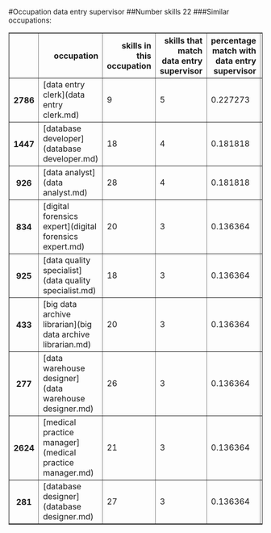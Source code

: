 #Occupation data entry supervisor
##Number skills 22
###Similar occupations:
<table border="1" class="dataframe">
  <thead>
    <tr style="text-align: right;">
      <th></th>
      <th>occupation</th>
      <th>skills in this occupation</th>
      <th>skills that match data entry supervisor</th>
      <th>percentage match with data entry supervisor</th>
      <th>skills not in data entry supervisor</th>
    </tr>
  </thead>
  <tbody>
    <tr>
      <th>2786</th>
      <td>[data entry clerk](data entry clerk.md)</td>
      <td>9</td>
      <td>5</td>
      <td>0.227273</td>
      <td>4</td>
    </tr>
    <tr>
      <th>1447</th>
      <td>[database developer](database developer.md)</td>
      <td>18</td>
      <td>4</td>
      <td>0.181818</td>
      <td>14</td>
    </tr>
    <tr>
      <th>926</th>
      <td>[data analyst](data analyst.md)</td>
      <td>28</td>
      <td>4</td>
      <td>0.181818</td>
      <td>24</td>
    </tr>
    <tr>
      <th>834</th>
      <td>[digital forensics expert](digital forensics expert.md)</td>
      <td>20</td>
      <td>3</td>
      <td>0.136364</td>
      <td>17</td>
    </tr>
    <tr>
      <th>925</th>
      <td>[data quality specialist](data quality specialist.md)</td>
      <td>18</td>
      <td>3</td>
      <td>0.136364</td>
      <td>15</td>
    </tr>
    <tr>
      <th>433</th>
      <td>[big data archive librarian](big data archive librarian.md)</td>
      <td>20</td>
      <td>3</td>
      <td>0.136364</td>
      <td>17</td>
    </tr>
    <tr>
      <th>277</th>
      <td>[data warehouse designer](data warehouse designer.md)</td>
      <td>26</td>
      <td>3</td>
      <td>0.136364</td>
      <td>23</td>
    </tr>
    <tr>
      <th>2624</th>
      <td>[medical practice manager](medical practice manager.md)</td>
      <td>21</td>
      <td>3</td>
      <td>0.136364</td>
      <td>18</td>
    </tr>
    <tr>
      <th>281</th>
      <td>[database designer](database designer.md)</td>
      <td>27</td>
      <td>3</td>
      <td>0.136364</td>
      <td>24</td>
    </tr>
  </tbody>
</table>
